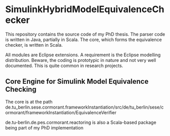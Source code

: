# SimulinkHybridModelEquivalenceChecker
This repository contains the source code of my PhD thesis. The parser code is written in Java, partially in Scala. 
The core, which forms the equivalence checker, is written in Scala.

All modules are Eclipse extensions. A requirement is the Eclipse modelling distribution.
Beware, the coding is prototypic in nature and not very well documented. This is quite common in research projects.

## Core Engine for Simulink Model Equivalence Checking

The core is at the path de.tu_berlin.sese.cormorant.frameworkInstantiation/src/de/tu_berlin/sese/cormorant/frameworkInstantiation/EquivalenceVerifier

de.tu-berlin.de.pes.cormorant.reactoring is also a Scala-based package being part of my PhD implementation
